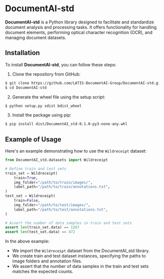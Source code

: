 # DocumentAI-std

**DocumentAI-std** is a Python library designed to facilitate and standardize document analysis and processing tasks. It offers functionality for handling document elements, performing optical character recognition (OCR), and managing document datasets.

## Installation

To install **DocumentAI-std**, you can follow these steps:

1. Clone the repository from GitHub:

```sh
$ git clone https://github.com/LATIS-DocumentAI-Group/DocumentAI-std.git
$ cd DocumentAI-std
```

2. Generate the wheel file using the setup script:

```sh
$ python setup.py sdist bdist_wheel	
```

3. Install the package using pip:

```sh
$ pip install dist/DocumentAI_std-0.1.0-py3-none-any.whl
```


## Example of Usage

Here's an example demonstrating how to use the `Wildreceipt` dataset:

```python
from DocumentAI_std.datasets import Wildreceipt

# Define train and test sets
train_set = Wildreceipt(
    train=True,
    img_folder="/path/to/train/images/",
    label_path="/path/to/train/annotations.txt",
)
test_set = Wildreceipt(
    train=False,
    img_folder="/path/to/test/images/",
    label_path="/path/to/test/annotations.txt",
)

# Assert the number of data samples in train and test sets
assert len(train_set.data) == 1267
assert len(test_set.data) == 472
```

In the above example:
- We import the `Wildreceipt` dataset from the DocumentAI_std library.
- We create train and test dataset instances, specifying the paths to image folders and annotation files.
- We assert that the number of data samples in the train and test sets matches the expected counts.